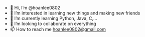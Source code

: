- 👋 Hi, I’m @hoanlee0802
- 👀 I’m interested in learning new things and making new friends
- 🌱 I’m currently learning Python, Java, C,...
- 💞️ I’m looking to collaborate on everything
- 📫 How to reach me hoanlee0802@gmail.com

<!---
hoanlee0802/hoanlee0802 is a ✨ special ✨ repository because its `README.md` (this file) appears on your GitHub profile.
You can click the Preview link to take a look at your changes.
--->
